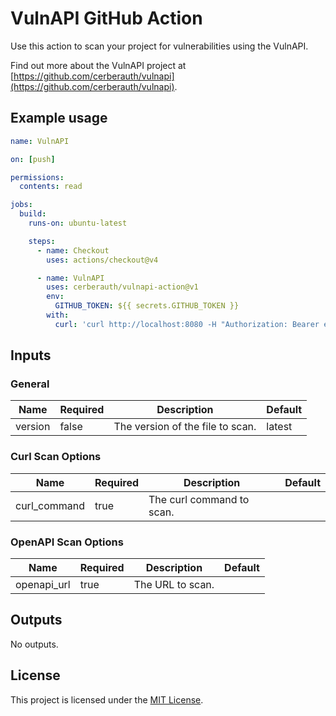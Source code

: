 # VulnAPI GitHub Action

Use this action to scan your project for vulnerabilities using the VulnAPI.

Find out more about the VulnAPI project at [https://github.com/cerberauth/vulnapi](https://github.com/cerberauth/vulnapi).

## Example usage

```yaml
name: VulnAPI

on: [push]

permissions:
  contents: read

jobs:
  build:
    runs-on: ubuntu-latest

    steps:
      - name: Checkout
        uses: actions/checkout@v4

      - name: VulnAPI
        uses: cerberauth/vulnapi-action@v1
        env:
          GITHUB_TOKEN: ${{ secrets.GITHUB_TOKEN }}
        with:
          curl: 'curl http://localhost:8080 -H "Authorization: Bearer eyJhbGci..."'
```

## Inputs

### General

| Name    | Required | Description | Default |
|---------|----------|-------------| -------- |
| version | false    | The version of the file to scan. | latest |

### Curl Scan Options

| Name    | Required | Description | Default |
|---------|----------|-------------| -------- |
| curl_command | true | The curl command to scan. | |

### OpenAPI Scan Options

| Name    | Required | Description | Default |
|---------|----------|-------------| -------- |
| openapi_url | true | The URL to scan. | |

## Outputs

No outputs.

## License

This project is licensed under the [MIT License](./LICENSE).
